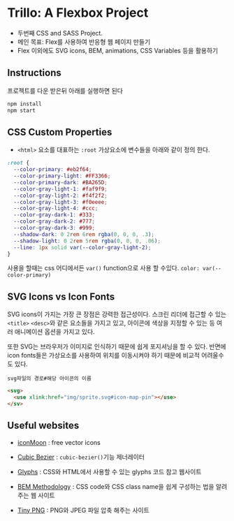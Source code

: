 # Trillo: A Flexbox Project

* 두번째 CSS and SASS Project. 
* 메인 목표: Flex를 사용하여 반응형 웹 페이지 만들기
* Flex 이외에도 SVG icons, BEM, animations, CSS Variables 등을 활용하기

## Instructions

프로젝트를 다운 받은뒤 아래를 실행하면 된다

```javascript
npm install
npm start
```



## CSS Custom Properties

* `<html>` 요소를 대표하는 `:root` 가상요소에 변수들을 아래와 같이 정의 한다.

```scss
:root {
  --color-primary: #eb2f64;
  --color-primary-light: #FF3366;
  --color-primary-dark: #BA265D;
  --color-gray-light-1: #faf9f9;
  --color-gray-light-2: #f4f2f2;
  --color-gray-light-3: #f0eeee;
  --color-gray-light-4: #ccc;
  --color-gray-dark-1: #333;
  --color-gray-dark-2: #777;
  --color-gray-dark-3: #999;
  --shadow-dark: 0 2rem 6rem rgba(0, 0, 0, .3);
  --shadow-light: 0 2rem 5rem rgba(0, 0, 0, .06);
  --line: 1px solid var(--color-gray-light-2);
}
```

사용을 할때는 css 어디에서든 `var()` function으로 사용 할 수있다. `color: var(--color-primary)`





## SVG Icons vs Icon Fonts

SVG icons이 가지는 가장 큰 장점은 강력한 접근성이다. 스크린 리더에 접근할 수 있는 `<title>` `<desc>`와 같은 요소들을 가지고 있고, 아이콘에 색상을 지정할 수 있는 등 여러 애니메이션 옵션을 가지고 있다. 

또한 SVG는 브라우저가 이미지로 인식하기 때문에 쉽게 포지셔닝을 할 수 있다. 반면에 icon fonts들은 가상요소를 사용하여 위치를 이동시켜야 하기 때문에 비교적 어려울수도 있다.

`svg파일의 경로#해당 아이콘의 이름`

```html
<svg>
  <use xlink:href="img/sprite.svg#icon-map-pin"></use>
</sv>
```



## Useful websites

* <a href='https://icomoon.io'>iconMoon</a> : free vector icons 

* <a href="https://cubic-bezier.com">Cubic Bezier</a> : `cubic-bezier()`기능 제너레이터

* <a href="https://css-tricks.com/snippets/html/glyphs/">Glyphs</a> : CSS와 HTML에서 사용할 수 있는 glyphs 코드 참고 웹사이트

* <a href="http://getbem.com">BEM Methodology</a> : CSS code와 CSS class name을 쉽게 구성하는 법을 알려주는 웹 사이트

* <a href="https://tinypng.com">Tiny PNG</a> : PNG와 JPEG 파일 압축 해주는 사이트

  

